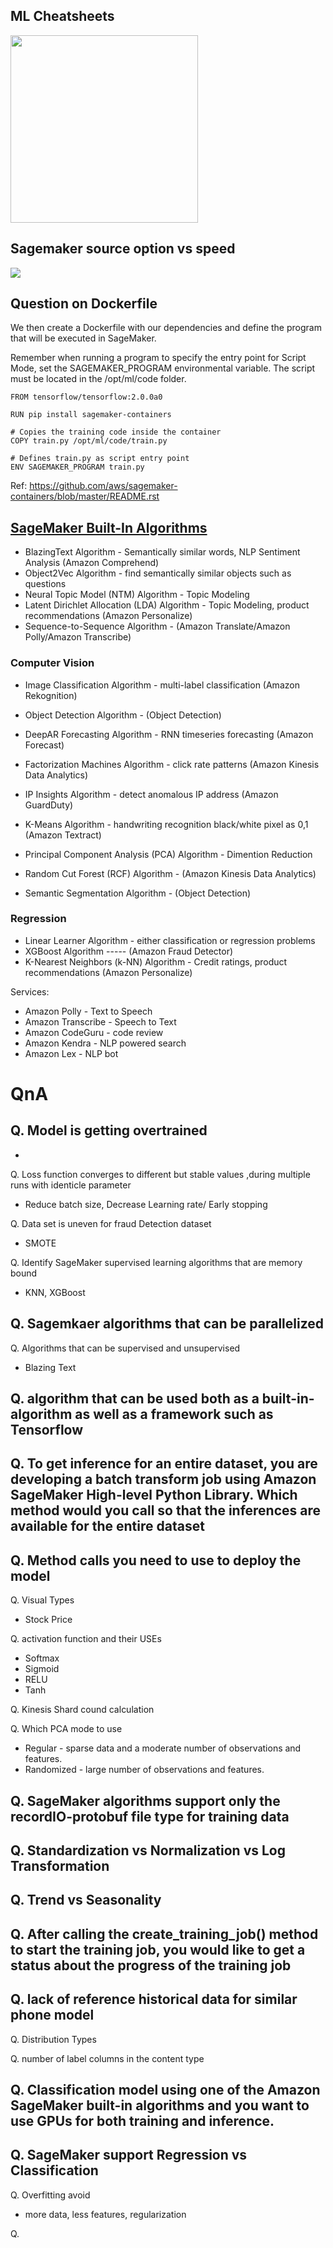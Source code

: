 ## ML Cheatsheets

<img src="https://www.google.com/url?sa=i&url=https%3A%2F%2Fwww.mathworks.com%2Fhelp%2Fstats%2Fmachine-learning-in-matlab.html&psig=AOvVaw3wR5LZh7UXAJjPipF6tajB&ust=1587698338171000&source=images&cd=vfe&ved=0CAIQjRxqFwoTCKib067L_egCFQAAAAAdAAAAABAX" height="300" />

## Sagemaker source option vs speed
![](https://i.imgur.com/DbrpPWm.png)

## Question on Dockerfile

We then create a Dockerfile with our dependencies and define the program that will be executed in SageMaker.

Remember when running a program to specify the entry point for Script Mode, set the SAGEMAKER_PROGRAM environmental variable. The script must be located in the /opt/ml/code folder.

```
FROM tensorflow/tensorflow:2.0.0a0

RUN pip install sagemaker-containers

# Copies the training code inside the container
COPY train.py /opt/ml/code/train.py

# Defines train.py as script entry point
ENV SAGEMAKER_PROGRAM train.py

```

Ref: https://github.com/aws/sagemaker-containers/blob/master/README.rst

## [SageMaker Built-In Algorithms](https://docs.aws.amazon.com/sagemaker/latest/dg/algos.html)

- BlazingText Algorithm - Semantically similar words, NLP Sentiment Analysis (Amazon Comprehend)
- Object2Vec Algorithm - find semantically similar objects such as questions
- Neural Topic Model (NTM) Algorithm - Topic Modeling
- Latent Dirichlet Allocation (LDA) Algorithm - Topic Modeling, product recommendations (Amazon Personalize)
- Sequence-to-Sequence Algorithm - (Amazon Translate/Amazon Polly/Amazon Transcribe)

### Computer Vision
- Image Classification Algorithm - multi-label classification (Amazon Rekognition)
- Object Detection Algorithm - (Object Detection)

- DeepAR Forecasting Algorithm - RNN timeseries forecasting (Amazon Forecast)
- Factorization Machines Algorithm - click rate patterns (Amazon Kinesis Data Analytics)

- IP Insights Algorithm - detect anomalous IP address (Amazon GuardDuty)
- K-Means Algorithm - handwriting recognition black/white pixel as 0,1 (Amazon Textract)

- Principal Component Analysis (PCA) Algorithm - Dimention Reduction
- Random Cut Forest (RCF) Algorithm - (Amazon Kinesis Data Analytics)
- Semantic Segmentation Algorithm -  (Object Detection)

### Regression
- Linear Learner Algorithm - either classification or regression problems
- XGBoost Algorithm ----- (Amazon Fraud Detector)
- K-Nearest Neighbors (k-NN) Algorithm - Credit ratings, product recommendations (Amazon Personalize)

Services:
- Amazon Polly - Text to Speech
- Amazon Transcribe - Speech to Text
- Amazon CodeGuru - code review
- Amazon Kendra - NLP powered search
- Amazon Lex - NLP bot

# QnA

## Q. Model is getting overtrained
- 

Q. Loss function converges to different but stable values ,during multiple runs with identicle parameter 
- Reduce batch size, Decrease Learning rate/ Early stopping

Q. Data set is uneven for fraud Detection dataset
- SMOTE

Q. Identify SageMaker supervised learning algorithms that are memory bound
- KNN, XGBoost

Q. Sagemkaer algorithms that can be parallelized
- 

Q. Algorithms that can be supervised and unsupervised
- Blazing Text

Q. algorithm that can be used both as a built-in-algorithm as well as a framework such as Tensorflow
- 

Q. To get inference for an entire dataset, you are developing a batch transform job using Amazon SageMaker High-level Python Library. Which method would you call so that the inferences are available for the entire dataset
- 

Q. Method calls you need to use to deploy the model
- 

Q. Visual Types
- Stock Price 

Q. activation function and their USEs
- Softmax
- Sigmoid
- RELU
- Tanh

Q. Kinesis Shard cound calculation

Q. Which PCA mode to use
- Regular - sparse data and a moderate number of observations and features. 
- Randomized - large number of observations and features.

Q. SageMaker algorithms support only the recordIO-protobuf file type for training data
- 

Q. Standardization vs Normalization vs Log Transformation
- 

Q. Trend vs Seasonality
- 

Q. After calling the create_training_job() method to start the training job, you would like to get a status about the progress of the training job
- 

Q. lack of reference historical data for similar phone model
-

Q. Distribution Types

Q. number of label columns in the content type

Q. Classification model using one of the Amazon SageMaker built-in algorithms and you want to use GPUs for both training and inference.
- 

Q. SageMaker support Regression vs Classification
- 

Q. Overfitting avoid
- more data, less features, regularization

Q. 